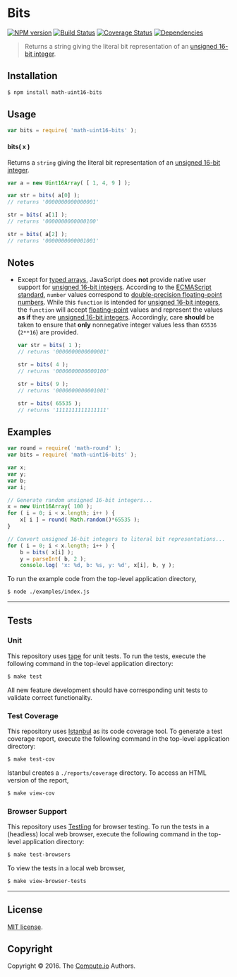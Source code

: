 Bits
===
[![NPM version][npm-image]][npm-url] [![Build Status][build-image]][build-url] [![Coverage Status][coverage-image]][coverage-url] [![Dependencies][dependencies-image]][dependencies-url]

> Returns a string giving the literal bit representation of an [unsigned 16-bit integer][integer].


## Installation

``` bash
$ npm install math-uint16-bits
```


## Usage

``` javascript
var bits = require( 'math-uint16-bits' );
```

#### bits( x )

Returns a `string` giving the literal bit representation of an [unsigned 16-bit integer][integer].

``` javascript
var a = new Uint16Array( [ 1, 4, 9 ] );

var str = bits( a[0] );
// returns '0000000000000001'

str = bits( a[1] );
// returns '0000000000000100'

str = bits( a[2] );
// returns '0000000000001001'
```


## Notes

* 	Except for [typed arrays][typed-arrays], JavaScript does __not__ provide native user support for [unsigned 16-bit integers][integer]. According to the [ECMAScript standard][ecma-262], `number` values correspond to [double-precision floating-point numbers][ieee754]. While this `function` is intended for [unsigned 16-bit integers][integer], the `function` will accept [floating-point][ieee754] values and represent the values __as if__ they are [unsigned 16-bit integers][integer]. Accordingly, care __should__ be taken to ensure that __only__ nonnegative integer values less than `65536` (`2**16`) are provided.

	``` javascript
	var str = bits( 1 );
	// returns '0000000000000001'

	str = bits( 4 );
	// returns '0000000000000100'

	str = bits( 9 );
	// returns '0000000000001001'

	str = bits( 65535 );
	// returns '1111111111111111'
	```


## Examples

``` javascript
var round = require( 'math-round' );
var bits = require( 'math-uint16-bits' );

var x;
var y;
var b;
var i;

// Generate random unsigned 16-bit integers...
x = new Uint16Array( 100 );
for ( i = 0; i < x.length; i++ ) {
	x[ i ] = round( Math.random()*65535 );
}

// Convert unsigned 16-bit integers to literal bit representations...
for ( i = 0; i < x.length; i++ ) {
	b = bits( x[i] );
	y = parseInt( b, 2 );
	console.log( 'x: %d, b: %s, y: %d', x[i], b, y );
```

To run the example code from the top-level application directory,

``` bash
$ node ./examples/index.js
```


---
## Tests

### Unit

This repository uses [tape][tape] for unit tests. To run the tests, execute the following command in the top-level application directory:

``` bash
$ make test
```

All new feature development should have corresponding unit tests to validate correct functionality.


### Test Coverage

This repository uses [Istanbul][istanbul] as its code coverage tool. To generate a test coverage report, execute the following command in the top-level application directory:

``` bash
$ make test-cov
```

Istanbul creates a `./reports/coverage` directory. To access an HTML version of the report,

``` bash
$ make view-cov
```


### Browser Support

This repository uses [Testling][testling] for browser testing. To run the tests in a (headless) local web browser, execute the following command in the top-level application directory:

``` bash
$ make test-browsers
```

To view the tests in a local web browser,

``` bash
$ make view-browser-tests
```

<!-- [![browser support][browsers-image]][browsers-url] -->


---
## License

[MIT license](http://opensource.org/licenses/MIT).


## Copyright

Copyright &copy; 2016. The [Compute.io][compute-io] Authors.


[npm-image]: http://img.shields.io/npm/v/math-uint16-bits.svg
[npm-url]: https://npmjs.org/package/math-uint16-bits

[build-image]: http://img.shields.io/travis/math-io/uint16-bits/master.svg
[build-url]: https://travis-ci.org/math-io/uint16-bits

[coverage-image]: https://img.shields.io/codecov/c/github/math-io/uint16-bits/master.svg
[coverage-url]: https://codecov.io/github/math-io/uint16-bits?branch=master

[dependencies-image]: http://img.shields.io/david/math-io/uint16-bits.svg
[dependencies-url]: https://david-dm.org/math-io/uint16-bits

[dev-dependencies-image]: http://img.shields.io/david/dev/math-io/uint16-bits.svg
[dev-dependencies-url]: https://david-dm.org/dev/math-io/uint16-bits

[github-issues-image]: http://img.shields.io/github/issues/math-io/uint16-bits.svg
[github-issues-url]: https://github.com/math-io/uint16-bits/issues

[tape]: https://github.com/substack/tape
[istanbul]: https://github.com/gotwarlost/istanbul
[testling]: https://ci.testling.com

[compute-io]: https://github.com/compute-io/
[integer]: https://en.wikipedia.org/wiki/Integer_(computer_science)
[typed-arrays]: https://developer.mozilla.org/en-US/docs/Web/JavaScript/Typed_arrays
[ecma-262]: http://www.ecma-international.org/ecma-262/5.1/#sec-4.3.19
[ieee754]: https://en.wikipedia.org/wiki/IEEE_754-1985
